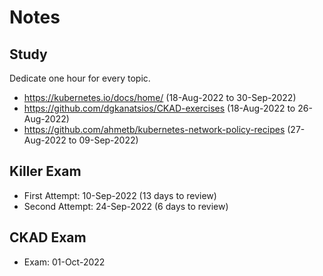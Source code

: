# Notes

## Study

Dedicate one hour for every topic.

- https://kubernetes.io/docs/home/ (18-Aug-2022 to 30-Sep-2022)
- https://github.com/dgkanatsios/CKAD-exercises (18-Aug-2022 to 26-Aug-2022)
- https://github.com/ahmetb/kubernetes-network-policy-recipes (27-Aug-2022 to 09-Sep-2022)

## Killer Exam

- First Attempt: 10-Sep-2022 (13 days to review)
- Second Attempt: 24-Sep-2022 (6 days to review)

## CKAD Exam

- Exam: 01-Oct-2022

